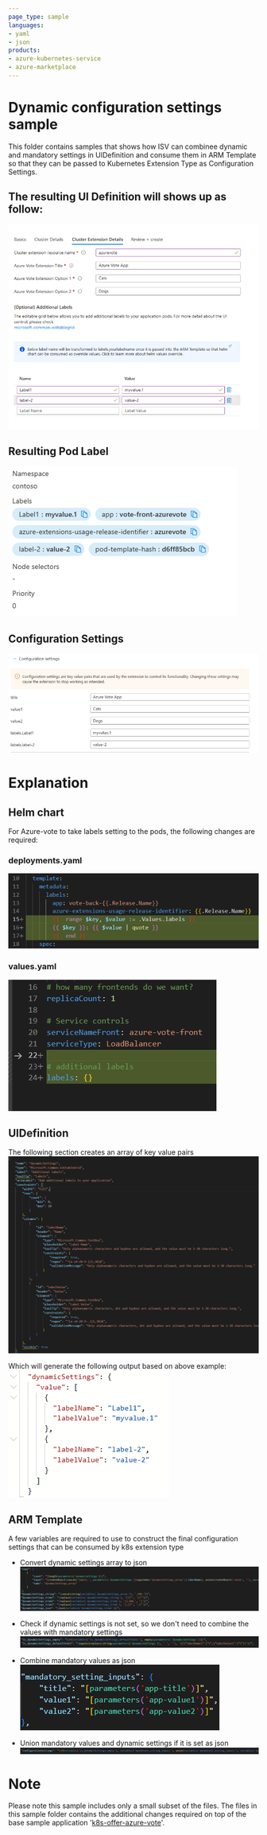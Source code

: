```yaml
---
page_type: sample
languages:
- yaml
- json
products:
- azure-kubernetes-service
- azure-marketplace
---
```


# Dynamic configuration settings sample

This folder contains samples that shows how ISV can combinee dynamic and mandatory settings in UIDefinition and consume them in ARM Template so that they can be passed to Kubernetes Extension Type as Configuration Settings.

## The resulting UI Definition will shows up as follow:

![Alt text](images/LabelExample.PNG)

## Resulting Pod Label

![Alt text](images/DeploymentResult.PNG)

## Configuration Settings

![Alt text](images/ConfigurationSettingResult.PNG)

# Explanation

## Helm chart

For Azure-vote to take labels setting to the pods, the following changes are required:

### deployments.yaml

![Alt text](images/Deployments.yaml.PNG)

### values.yaml

![Alt text](images/Values.yaml.PNG)


## UIDefinition
The following section creates an array of key value pairs
![Alt text](images/UIDefinition.PNG)

Which will generate the following output based on above example:
![Alt text](images/DynamicSettingResults.PNG)


## ARM Template
A few variables are required to use to construct the final configuration settings that can be consumed by k8s extension type

- Convert dynamic settings array to json
 ![Alt text](images/ARMTemplate-convertArrayToJson.PNG)

- Check if dynamic settings is not set, so we don't need to combine the values with mandatory settings
 ![Alt text](images/ARMTemplate-checkDynamicSettingIsNotSet.PNG)

- Combine mandatory values as json          
 ![Alt text](images/ARMTemplate-combineMandatoryValuesAsJson.PNG)

- Union mandatory values and dynamic settings if it is set as json
 ![Alt text](images/ARMTemplate-constructFinalConfigurationSettingAsJson.PNG)



# Note
Please note this sample includes only a small subset of the files. The files in this sample folder contains the additional changes required on top of the base sample application '[k8s-offer-azure-vote](../k8s-offer-azure-vote/)'.